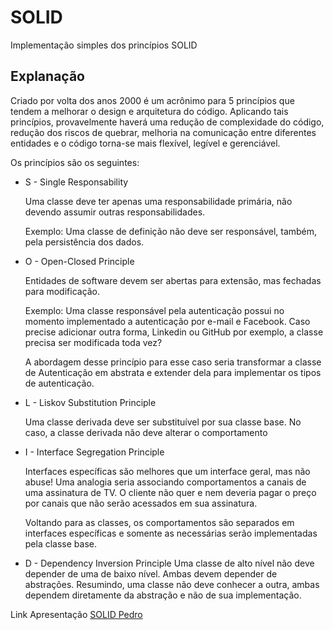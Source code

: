 # SOLID

Implementação simples dos princípios SOLID

## Explanação

Criado por volta dos anos 2000 é um acrônimo para 5 princípios que tendem a melhorar o design e arquitetura do código.
Aplicando tais princípios, provavelmente haverá uma redução de complexidade do código, redução dos riscos de quebrar,
melhoria na comunicação entre diferentes entidades e o código torna-se mais flexível, legível e gerenciável.

Os princípios são os seguintes:

- S - Single Responsability

  Uma classe deve ter apenas uma responsabilidade primária, não devendo assumir outras responsabilidades.

  Exemplo: Uma classe de definição não deve ser responsável, também, pela persistência dos dados.

- O - Open-Closed Principle

  Entidades de software devem ser abertas para extensão, mas fechadas para modificação.

  Exemplo: Uma classe responsável pela autenticação possui no momento implementado a autenticação por e-mail e Facebook.
  Caso precise adicionar outra forma, Linkedin ou GitHub por exemplo, a classe precisa ser modificada toda vez?

  A abordagem desse princípio para esse caso seria transformar a classe de Autenticação em abstrata e extender dela para
  implementar os tipos de autenticação.

- L - Liskov Substitution Principle

  Uma classe derivada deve ser substituível por sua classe base. No caso, a classe derivada não deve alterar o
  comportamento

- I - Interface Segregation Principle

  Interfaces específicas são melhores que um interface geral, mas não abuse! Uma analogia seria associando
  comportamentos a canais de uma assinatura de TV. O cliente não quer e nem deveria pagar o preço por canais que não
  serão acessados em sua assinatura.

  Voltando para as classes, os comportamentos são separados em interfaces específicas e somente as necessárias serão
  implementadas pela classe base.

- D - Dependency Inversion Principle Uma classe de alto nível não deve depender de uma de baixo nível. Ambas devem
  depender de abstrações. Resumindo, uma classe não deve conhecer a outra, ambas dependem diretamente da abstração e não
  de sua implementação.

Link
Apresentação [SOLID Pedro](https://docs.google.com/presentation/d/1W2-UBhUcpwQ0OfmEHAvdw_uvSViFArYu36z4lHvxFM8/edit#slide=id.gef9e4d1b6b_0_69)
